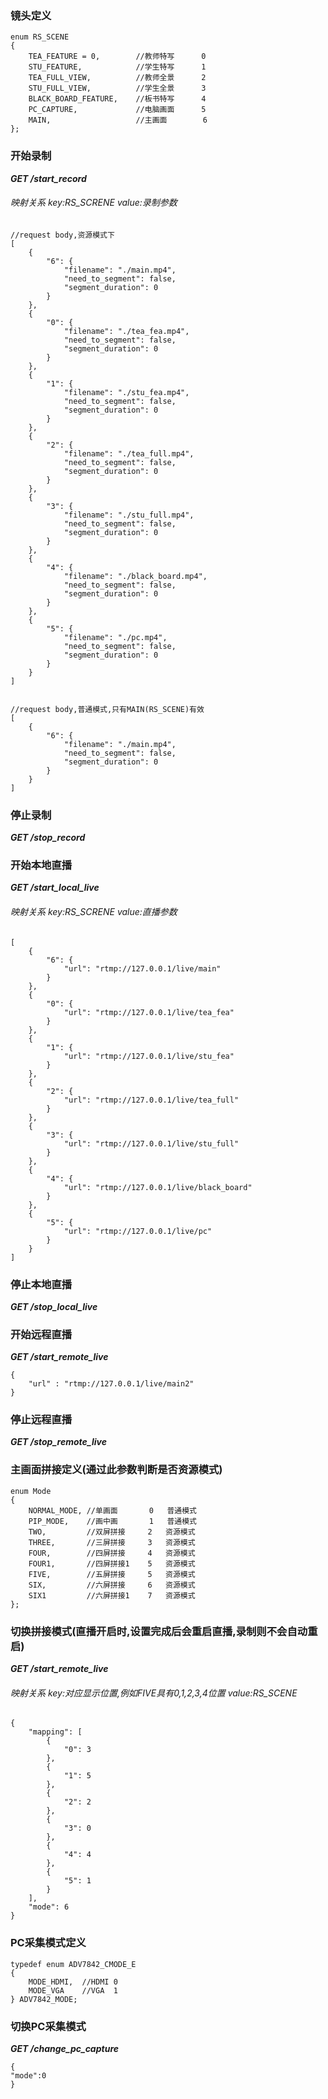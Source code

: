 ### 镜头定义

```
enum RS_SCENE
{
    TEA_FEATURE = 0,        //教师特写      0
    STU_FEATURE,            //学生特写      1
    TEA_FULL_VIEW,          //教师全景      2
    STU_FULL_VIEW,          //学生全景      3
    BLACK_BOARD_FEATURE,    //板书特写      4
    PC_CAPTURE,             //电脑画面      5
    MAIN,                   //主画面        6
};

```

### 开始录制
***GET /start_record***
###### 映射关系 key:RS_SCRENE value:录制参数
```
//request body,资源模式下
[
    {
        "6": {
            "filename": "./main.mp4",
            "need_to_segment": false,
            "segment_duration": 0
        }
    },
    {
        "0": {
            "filename": "./tea_fea.mp4",
            "need_to_segment": false,
            "segment_duration": 0
        }
    },
    {
        "1": {
            "filename": "./stu_fea.mp4",
            "need_to_segment": false,
            "segment_duration": 0
        }
    },
    {
        "2": {
            "filename": "./tea_full.mp4",
            "need_to_segment": false,
            "segment_duration": 0
        }
    },
    {
        "3": {
            "filename": "./stu_full.mp4",
            "need_to_segment": false,
            "segment_duration": 0
        }
    },
    {
        "4": {
            "filename": "./black_board.mp4",
            "need_to_segment": false,
            "segment_duration": 0
        }
    },
    {
        "5": {
            "filename": "./pc.mp4",
            "need_to_segment": false,
            "segment_duration": 0
        }
    }
]


//request body,普通模式,只有MAIN(RS_SCENE)有效
[
    {
        "6": {
            "filename": "./main.mp4",
            "need_to_segment": false,
            "segment_duration": 0
        }
    }
]
```

### 停止录制
***GET /stop_record***

### 开始本地直播
***GET /start_local_live***
###### 映射关系 key:RS_SCRENE value:直播参数
```
[
    {
        "6": {
            "url": "rtmp://127.0.0.1/live/main"
        }
    },
    {
        "0": {
            "url": "rtmp://127.0.0.1/live/tea_fea"
        }
    },
    {
        "1": {
            "url": "rtmp://127.0.0.1/live/stu_fea"
        }
    },
    {
        "2": {
            "url": "rtmp://127.0.0.1/live/tea_full"
        }
    },
    {
        "3": {
            "url": "rtmp://127.0.0.1/live/stu_full"
        }
    },
    {
        "4": {
            "url": "rtmp://127.0.0.1/live/black_board"
        }
    },
    {
        "5": {
            "url": "rtmp://127.0.0.1/live/pc"
        }
    }
]
```
### 停止本地直播
***GET /stop_local_live***

### 开始远程直播
***GET /start_remote_live***

```
{
    "url" : "rtmp://127.0.0.1/live/main2"
}
```
### 停止远程直播
***GET /stop_remote_live***

### 主画面拼接定义(通过此参数判断是否资源模式)

```
enum Mode
{
    NORMAL_MODE, //单画面       0   普通模式
    PIP_MODE,    //画中画       1   普通模式
    TWO,         //双屏拼接     2   资源模式
    THREE,       //三屏拼接     3   资源模式
    FOUR,        //四屏拼接     4   资源模式
    FOUR1,       //四屏拼接1    5   资源模式
    FIVE,        //五屏拼接     5   资源模式
    SIX,         //六屏拼接     6   资源模式
    SIX1         //六屏拼接1    7   资源模式
};
```


### 切换拼接模式(直播开启时,设置完成后会重启直播,录制则不会自动重启)
***GET /start_remote_live***
###### 映射关系 key:对应显示位置,例如FIVE具有0,1,2,3,4位置 value:RS_SCENE
```
{
    "mapping": [
        {
            "0": 3
        },
        {
            "1": 5
        },
        {
            "2": 2
        },
        {
            "3": 0
        },
        {
            "4": 4
        },
        {
            "5": 1
        }
    ],
    "mode": 6
}
```
 
### PC采集模式定义
```
typedef enum ADV7842_CMODE_E
{
	MODE_HDMI,  //HDMI 0
	MODE_VGA    //VGA  1
} ADV7842_MODE;
```


### 切换PC采集模式
***GET /change_pc_capture***
```
{
"mode":0
}
```



